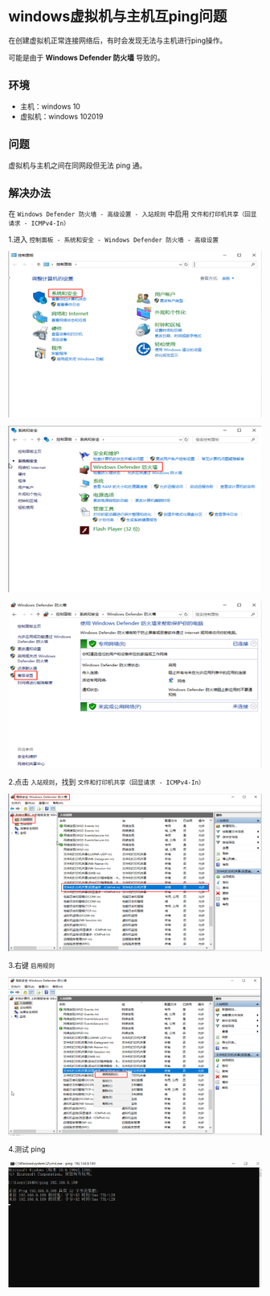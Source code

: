 # windows虚拟机与主机互ping问题

在创建虚拟机正常连接网络后，有时会发现无法与主机进行ping操作。

可能是由于 **Windows Defender 防火墙** 导致的。

## 环境

- 主机：windows 10
- 虚拟机：windows 102019

## 问题

虚拟机与主机之间在同网段但无法 ping 通。

## 解决办法

在 `Windows Defender 防火墙 - 高级设置 - 入站规则` 中启用 `文件和打印机共享（回显请求 - ICMPv4-In）`

1.进入 `控制面板 - 系统和安全 - Windows Defender 防火墙 - 高级设置`

![alt text](./images/windows-vm-ping/image.png)

![alt text](./images/windows-vm-ping/image-1.png)

![alt text](./images/windows-vm-ping/image-2.png)

2.点击 `入站规则`，找到 `文件和打印机共享（回显请求 - ICMPv4-In）`

![alt text](./images/windows-vm-ping/image-3.png)

3.右键 `启用规则`

![alt text](./images/windows-vm-ping/image-4.png)

4.测试 ping

![alt text](./images/windows-vm-ping/image-5.png)